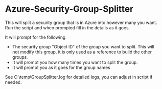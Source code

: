 # Azure-Security-Group-Splitter
This will split a security group that is in Azure into however many you want.  Run the script and when prompted fill in the details as it goes.

It will prompt for the following.
- The security group "Object ID" of the group you want to split.  This will not modify this group, it is only used as a reference to build the other groups.
- It will prompt you how many times you want to split the group.
- It will prompt you as it goes for the group names

See C:\temp\GroupSplitter.log for detailed logs, you can adjust in script if needed.
